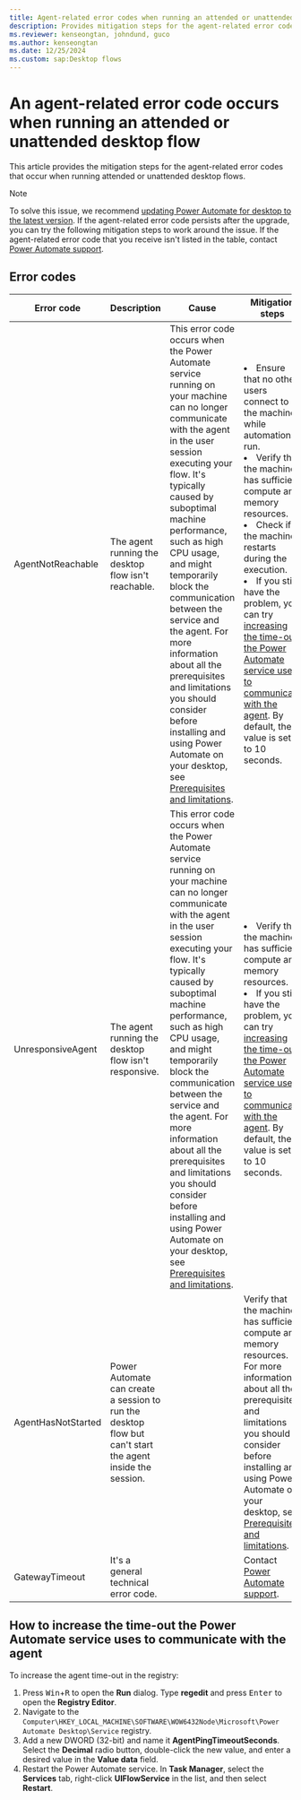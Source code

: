```yaml
---
title: Agent-related error codes when running an attended or unattended desktop flow
description: Provides mitigation steps for the agent-related error codes that occur when running attended or unattended desktop flows.
ms.reviewer: kenseongtan, johndund, guco
ms.author: kenseongtan
ms.date: 12/25/2024
ms.custom: sap:Desktop flows
---
```

# An agent-related error code occurs when running an attended or unattended desktop flow

This article provides the mitigation steps for the agent-related error codes that occur when running attended or unattended desktop flows.

> [!NOTE]
> To solve this issue, we recommend [updating Power Automate for desktop to the latest version](/power-automate/desktop-flows/install#update-power-automate). If the agent-related error code persists after the upgrade, you can try the following mitigation steps to work around the issue. If the agent-related error code that you receive isn't listed in the table, contact [Power Automate support](https://www.microsoft.com/power-platform/products/power-automate/support/).

## Error codes

|Error code|Description|Cause|Mitigation steps|
|---|---|---|---|
|AgentNotReachable|The agent running the desktop flow isn't reachable.|This error code occurs when the Power Automate service running on your machine can no longer communicate with the agent in the user session executing your flow. It's typically caused by suboptimal machine performance, such as high CPU usage, and might temporarily block the communication between the service and the agent. For more information about all the prerequisites and limitations you should consider before installing and using Power Automate on your desktop, see [Prerequisites and limitations](/power-automate/desktop-flows/requirements).|<li> Ensure that no other users connect to the machine while automations run.</li><li> Verify that the machine has sufficient compute and memory resources.</li><li> Check if the machine restarts during the execution. </li><li> If you still have the problem, you can try [increasing the time-out the Power Automate service uses to communicate with the agent](#how-to-increase-the-timeout-the-power-automate-service-uses-to-communicate-with-the-agent). By default, the value is set to 10 seconds.|
|UnresponsiveAgent|The agent running the desktop flow isn't responsive.|This error code occurs when the Power Automate service running on your machine can no longer communicate with the agent in the user session executing your flow. It's typically caused by suboptimal machine performance, such as high CPU usage, and might temporarily block the communication between the service and the agent. For more information about all the prerequisites and limitations you should consider before installing and using Power Automate on your desktop, see [Prerequisites and limitations](/power-automate/desktop-flows/requirements).|<li> Verify that the machine has sufficient compute and memory resources. </li><li> If you still have the problem, you can try [increasing the time-out the Power Automate service uses to communicate with the agent](#how-to-increase-the-time-out-the-power-automate-service-uses-to-communicate-with-the-agent). By default, the value is set to 10 seconds.|
|AgentHasNotStarted|Power Automate can create a session to run the desktop flow but can't start the agent inside the session.||Verify that the machine has sufficient compute and memory resources. For more information about all the prerequisites and limitations you should consider before installing and using Power Automate on your desktop, see [Prerequisites and limitations](/power-automate/desktop-flows/requirements).|
|GatewayTimeout|It's a general technical error code.||Contact [Power Automate support](https://www.microsoft.com/power-platform/products/power-automate/support/).|

## How to increase the time-out the Power Automate service uses to communicate with the agent

To increase the agent time-out in the registry:

1. Press <kbd>Win</kbd>+<kbd>R</kbd> to open the **Run** dialog. Type **regedit** and press <kbd>Enter</kbd> to open the **Registry Editor**.
1. Navigate to the `Computer\HKEY_LOCAL_MACHINE\SOFTWARE\WOW6432Node\Microsoft\Power Automate Desktop\Service` registry.
1. Add a new DWORD (32-bit) and name it **AgentPingTimeoutSeconds**. Select the **Decimal** radio button, double-click the new value, and enter a desired value in the **Value data** field.
1. Restart the Power Automate service. In **Task Manager**, select the **Services** tab, right-click **UIFlowService** in the list, and then select **Restart**.
